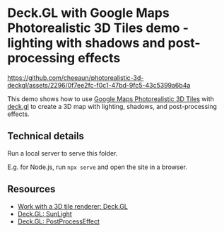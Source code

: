 Deck.GL with Google Maps Photorealistic 3D Tiles demo - lighting with shadows and post-processing effects
===

https://github.com/cheeaun/photorealistic-3d-deckgl/assets/2296/0f7ee2fc-f0c1-47bd-9fc5-43c5399a6b4a

This demo shows how to use [Google Maps Photorealistic 3D Tiles](https://cloud.google.com/blog/products/maps-platform/create-immersive-3d-map-experiences-photorealistic-3d-tiles) with [deck.gl](https://deck.gl) to create a 3D map with lighting, shadows, and post-processing effects.

Technical details
---

Run a local server to serve this folder.

E.g. for Node.js, run `npx serve` and open the site in a browser.

Resources
---

- [Work with a 3D tile renderer: Deck.GL](https://developers.google.com/maps/documentation/tile/use-renderer#work_with_deckgl)
- [Deck.GL: SunLight](https://deck.gl/docs/api-reference/core/sun-light)
- [Deck.GL: PostProcessEffect](https://deck.gl/docs/api-reference/core/post-process-effect)

